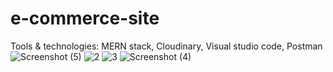 # e-commerce-site

Tools & technologies:   MERN stack,  Cloudinary,   Visual studio code,   Postman
![Screenshot (5)](https://user-images.githubusercontent.com/86143384/149521848-43b684b0-9c19-4e2b-a28c-50f88551f4ed.png)
![2](https://user-images.githubusercontent.com/86143384/149522005-951c479a-5bd1-4476-8503-aa897138376a.png)
![3](https://user-images.githubusercontent.com/86143384/149522085-eaeba7b8-efab-41ac-bd00-9153500f41e0.png)
![Screenshot (4)](https://user-images.githubusercontent.com/86143384/149522173-14a4585b-1765-4007-ae9f-85f195d21856.png)

